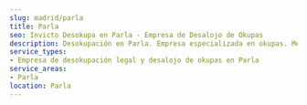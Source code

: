 ```yaml
---
slug: madrid/parla
title: Parla
seo: Invicto Desokupa en Parla - Empresa de Desalojo de Okupas
description: Desokupación en Parla. Empresa especializada en okupas. Mediación legal y desalojo express. Presupuesto gratuito.
service_types:
- Empresa de desokupación legal y desalojo de okupas en Parla
service_areas:
- Parla
location: Parla
---
```

